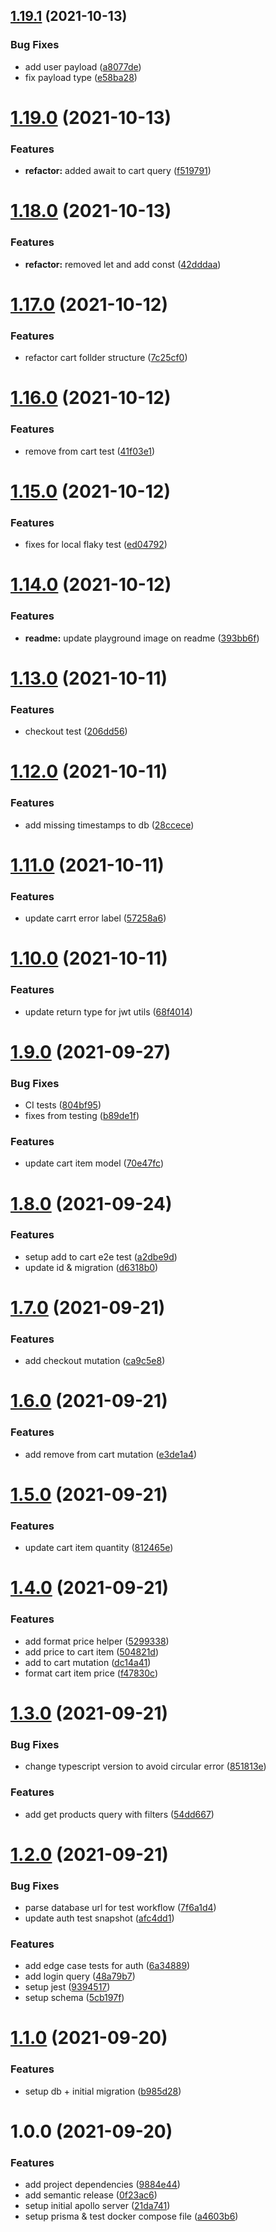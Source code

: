## [1.19.1](https://github.com/2wce/shopping-cart/compare/v1.19.0...v1.19.1) (2021-10-13)


### Bug Fixes

* add user payload ([a8077de](https://github.com/2wce/shopping-cart/commit/a8077deb4f99e50995c099aeed3c2e4ba657e669))
* fix payload type ([e58ba28](https://github.com/2wce/shopping-cart/commit/e58ba28ecc05bc0e34c1b53258afc70843b6dfe0))

# [1.19.0](https://github.com/2wce/shopping-cart/compare/v1.18.0...v1.19.0) (2021-10-13)

### Features

- **refactor:** added await to cart query ([f519791](https://github.com/2wce/shopping-cart/commit/f519791279f63699a46adad20821d4194af0a051))

# [1.18.0](https://github.com/2wce/shopping-cart/compare/v1.17.0...v1.18.0) (2021-10-13)

### Features

- **refactor:** removed let and add const ([42dddaa](https://github.com/2wce/shopping-cart/commit/42dddaa1a7489a7e7998a26b869e32fe9cc927b3))

# [1.17.0](https://github.com/2wce/shopping-cart/compare/v1.16.0...v1.17.0) (2021-10-12)

### Features

- refactor cart follder structure ([7c25cf0](https://github.com/2wce/shopping-cart/commit/7c25cf0817ed75f8c2769a5411754509d517b843))

# [1.16.0](https://github.com/2wce/shopping-cart/compare/v1.15.0...v1.16.0) (2021-10-12)

### Features

- remove from cart test ([41f03e1](https://github.com/2wce/shopping-cart/commit/41f03e1008d38c82c71e1ca7826dd406bafd5614))

# [1.15.0](https://github.com/2wce/shopping-cart/compare/v1.14.0...v1.15.0) (2021-10-12)

### Features

- fixes for local flaky test ([ed04792](https://github.com/2wce/shopping-cart/commit/ed047922419f6c52f4d60a969659abd39c5744d7))

# [1.14.0](https://github.com/2wce/shopping-cart/compare/v1.13.0...v1.14.0) (2021-10-12)

### Features

- **readme:** update playground image on readme ([393bb6f](https://github.com/2wce/shopping-cart/commit/393bb6f9f95c142b81496b5fa7fea2e89a1dacac))

# [1.13.0](https://github.com/2wce/shopping-cart/compare/v1.12.0...v1.13.0) (2021-10-11)

### Features

- checkout test ([206dd56](https://github.com/2wce/shopping-cart/commit/206dd560ed6d530ba9786e7b67b35cfea105539f))

# [1.12.0](https://github.com/2wce/shopping-cart/compare/v1.11.0...v1.12.0) (2021-10-11)

### Features

- add missing timestamps to db ([28ccece](https://github.com/2wce/shopping-cart/commit/28ccecec3251ddbaadd920262a1a264da4fc736f))

# [1.11.0](https://github.com/2wce/shopping-cart/compare/v1.10.0...v1.11.0) (2021-10-11)

### Features

- update carrt error label ([57258a6](https://github.com/2wce/shopping-cart/commit/57258a6415ae9892b05233cb16ea0737b9f491ba))

# [1.10.0](https://github.com/2wce/shopping-cart/compare/v1.9.0...v1.10.0) (2021-10-11)

### Features

- update return type for jwt utils ([68f4014](https://github.com/2wce/shopping-cart/commit/68f4014311b66ea6f72bc4c1156fc1eaee4e3bbc))

# [1.9.0](https://github.com/2wce/shopping-cart/compare/v1.8.0...v1.9.0) (2021-09-27)

### Bug Fixes

- CI tests ([804bf95](https://github.com/2wce/shopping-cart/commit/804bf95c7cdffa3a2ff305cc53d904e1777db8c7))
- fixes from testing ([b89de1f](https://github.com/2wce/shopping-cart/commit/b89de1fabbbaf79be3b0b1bc63f584cf5c134949))

### Features

- update cart item model ([70e47fc](https://github.com/2wce/shopping-cart/commit/70e47fc0952f4313da2a975090b436688b717484))

# [1.8.0](https://github.com/2wce/shopping-cart/compare/v1.7.0...v1.8.0) (2021-09-24)

### Features

- setup add to cart e2e test ([a2dbe9d](https://github.com/2wce/shopping-cart/commit/a2dbe9d73a5a1964f24c57762a48edde59c732e9))
- update id & migration ([d6318b0](https://github.com/2wce/shopping-cart/commit/d6318b0f8641d8f7cac816c212645ed728078837))

# [1.7.0](https://github.com/2wce/paystack-shopping/compare/v1.6.0...v1.7.0) (2021-09-21)

### Features

- add checkout mutation ([ca9c5e8](https://github.com/2wce/paystack-shopping/commit/ca9c5e8b03472029151400faf91ed59d23cf854f))

# [1.6.0](https://github.com/2wce/paystack-shopping/compare/v1.5.0...v1.6.0) (2021-09-21)

### Features

- add remove from cart mutation ([e3de1a4](https://github.com/2wce/paystack-shopping/commit/e3de1a42ebf6bd1c6b10c5b8ff8cb4e4493db540))

# [1.5.0](https://github.com/2wce/paystack-shopping/compare/v1.4.0...v1.5.0) (2021-09-21)

### Features

- update cart item quantity ([812465e](https://github.com/2wce/paystack-shopping/commit/812465e3374c87ec4e48115f4a617730043328d1))

# [1.4.0](https://github.com/2wce/paystack-shopping/compare/v1.3.0...v1.4.0) (2021-09-21)

### Features

- add format price helper ([5299338](https://github.com/2wce/paystack-shopping/commit/5299338800e0912779e6685d633c698153374f02))
- add price to cart item ([504821d](https://github.com/2wce/paystack-shopping/commit/504821d5832cb18446c8e4a92b8835e0eeebe564))
- add to cart mutation ([dc14a41](https://github.com/2wce/paystack-shopping/commit/dc14a4164a47f140a067966a958be0a2f2b77a98))
- format cart item price ([f47830c](https://github.com/2wce/paystack-shopping/commit/f47830c2131966a58a778053c6bbe4dc6470bb2e))

# [1.3.0](https://github.com/2wce/paystack-shopping/compare/v1.2.0...v1.3.0) (2021-09-21)

### Bug Fixes

- change typescript version to avoid circular error ([851813e](https://github.com/2wce/paystack-shopping/commit/851813e83f8ed3fb6e7dc51b259113dcd001cbbd))

### Features

- add get products query with filters ([54dd667](https://github.com/2wce/paystack-shopping/commit/54dd66773d2a08e7a9997ff2e9f5bc8adeaf7590))

# [1.2.0](https://github.com/2wce/paystack-shopping/compare/v1.1.0...v1.2.0) (2021-09-21)

### Bug Fixes

- parse database url for test workflow ([7f6a1d4](https://github.com/2wce/paystack-shopping/commit/7f6a1d48d936674467fafdf65b7a3caef559fec0))
- update auth test snapshot ([afc4dd1](https://github.com/2wce/paystack-shopping/commit/afc4dd1625cfec3bda397fb8c29bd6822d92c395))

### Features

- add edge case tests for auth ([6a34889](https://github.com/2wce/paystack-shopping/commit/6a34889b40103f99cd2de987bbc414bb54053814))
- add login query ([48a79b7](https://github.com/2wce/paystack-shopping/commit/48a79b72df611f065097bb9c2ae416392ba0176b))
- setup jest ([9394517](https://github.com/2wce/paystack-shopping/commit/9394517ed25460edc4074a39077fc7a07b97a64a))
- setup schema ([5cb197f](https://github.com/2wce/paystack-shopping/commit/5cb197feeacf7f33a77678a26eb4a7a32d7c6401))

# [1.1.0](https://github.com/2wce/paystack-shopping/compare/v1.0.0...v1.1.0) (2021-09-20)

### Features

- setup db + initial migration ([b985d28](https://github.com/2wce/paystack-shopping/commit/b985d282e35f49fdf1d87bb472d9e056e1cd1be9))

# 1.0.0 (2021-09-20)

### Features

- add project dependencies ([9884e44](https://github.com/2wce/paystack-shopping/commit/9884e4420d1ffe893c0b5ca671162b1ef4e9b669))
- add semantic release ([0f23ac6](https://github.com/2wce/paystack-shopping/commit/0f23ac68ee800f31e791a283918586ed1ea27868))
- setup initial apollo server ([21da741](https://github.com/2wce/paystack-shopping/commit/21da741eb9b91ea8ead29d8a40d06ef73cf15a6b))
- setup prisma & test docker compose file ([a4603b6](https://github.com/2wce/paystack-shopping/commit/a4603b6edd0680f09e1f62e17497dcf7ed0e6b79))
